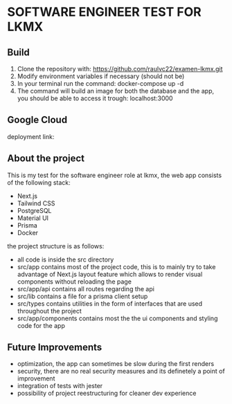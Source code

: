 # SOFTWARE ENGINEER TEST FOR LKMX

## Build

1. Clone the repository with: https://github.com/raulvc22/examen-lkmx.git
2. Modify environment variables if necessary (should not be)
3. In your terminal run the command: docker-compose up -d
4. The command will build an image for both the database and the app, you should be able to access it trough: localhost:3000

## Google Cloud

deployment link: 

## About the project

This is my test for the software engineer role at lkmx, the web app consists of the following stack:

- Next.js
- Tailwind CSS
- PostgreSQL
- Material UI
- Prisma
- Docker

the project structure is as follows:
- all code is inside the src directory
- src/app contains most of the project code, this is to mainly try to take advantage of Next.js layout feature which allows to render visual components without reloading the page
- src/app/api contains all routes regarding the api
- src/lib contains a file for a prisma client setup
- src/types contains utilities in the form of interfaces that are used throughout the project
- src/app/components contains most the the ui components and styling code for the app

## Future Improvements

- optimization, the app can sometimes be slow during the first renders
- security, there are no real security measures and its definetely a point of improvement
- integration of tests with jester
- possibility of project reestructuring for cleaner dev experience
